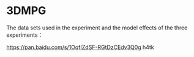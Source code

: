 # 3DMPG

The data sets used in the experiment and the model effects of the three experiments：

https://pan.baidu.com/s/1OqfIZdSF-RGtDzCEdv3Q0g 
h4tk
